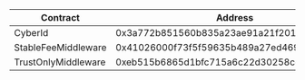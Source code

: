 | Contract            | Address                                    |
| ------------------- | ------------------------------------------ |
| CyberId             | 0x3a772b851560b835a23ae91a21f2014537e254e1 |
| StableFeeMiddleware | 0x41026000f73f5f59635b489a27ed469a8b58cc66 |
| TrustOnlyMiddleware | 0xeb515b6865d1bfc715a6c22d30258ce385ec43c4 |
